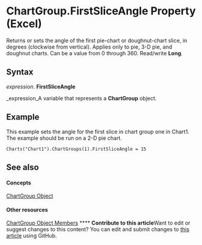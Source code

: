 
# ChartGroup.FirstSliceAngle Property (Excel)

Returns or sets the angle of the first pie-chart or doughnut-chart slice, in degrees (clockwise from vertical). Applies only to pie, 3-D pie, and doughnut charts. Can be a value from 0 through 360. Read/write  **Long**.


## Syntax

 _expression_. **FirstSliceAngle**

 _expression_A variable that represents a  **ChartGroup** object.


## Example

This example sets the angle for the first slice in chart group one in Chart1. The example should be run on a 2-D pie chart.


```
Charts("Chart1").ChartGroups(1).FirstSliceAngle = 15
```


## See also


#### Concepts


 [ChartGroup Object](7eee66c5-04a7-fd86-6e34-4c22ccaf8de0.md)
#### Other resources


 [ChartGroup Object Members](2d31f7af-d639-c8f4-0714-08fc618ec92d.md)
****   **Contribute to this article**Want to edit or suggest changes to this content? You can edit and submit changes to  [this article](https://github.com/jhershey00/VBA_Excel_Test/OpenXMLCon/articles/a6bded62-d757-fc67-4677-7f9c12fd6395.md) using GitHub.

